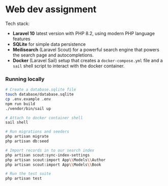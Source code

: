 # Web dev assignment

Tech stack:

-   **Laravel 10** latest version with PHP 8.2, using modern PHP language features
-   **SQLite** for simple data persistence
-   **Meilisearch** (Laravel Scout) for a powerful search engine that powers the search page and autocompletions.
-   **Docker** (Laravel Sail) setup that creates a `docker-compose.yml` file and a `sail` shell script to interact with the docker container.

### Running locally

```sh
# Create a database.sqlite file
touch database/database.sqlite
cp .env.example .env
npm run build
./vendor/bin/sail up

# Attach to docker container shell
sail shell

# Run migrations and seeders
php artisan migrate
php artisan db:seed

# Import records in to our search index
php artisan scout:sync-index-settings
php artisan scout:import App\\Models\\Author
php artisan scout:import App\\Models\\Book

# Run the test suite
php artisan test
```
